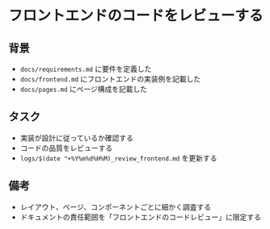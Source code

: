 # フロントエンドのコードをレビューする

## 背景

- `docs/requirements.md` に要件を定義した
- `docs/frontend.md` にフロントエンドの実装例を記載した
- `docs/pages.md` にページ構成を記載した

## タスク

- 実装が設計に従っているか確認する
- コードの品質をレビューする
- `logs/$(date "+%Y%m%d%H%M)_review_frontend.md` を更新する

## 備考

- レイアウト、ページ、コンポーネントごとに細かく調査する
- ドキュメントの責任範囲を「フロントエンドのコードレビュー」に限定する
